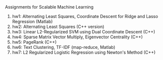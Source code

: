 Assignments for Scalable Machine Learning

1) hw1: Alternating Least Squares, Coordinate Descent for Ridge and Lasso Regression (Matlab)
2) hw2: Alternating Least Squares (C++ version)
3) hw3: Linear L2-Regularized SVM using Dual Coordinate Descent (C++)
4) hw4: Sparse Matrix Vector Multiply, Eigenvector Centrality (C++)
5) hw5: PageRank (C++)
6) hw6: Text Clustering, TF-IDF (map-reduce, Matlab)
7) hw7: L2 Regularized Logistic Regression using Newton's Method (C++)